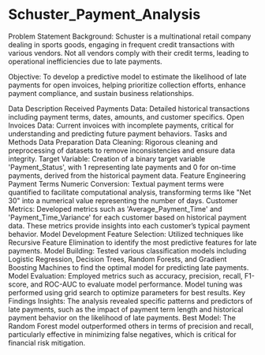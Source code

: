 # Schuster_Payment_Analysis
Problem Statement
Background: Schuster is a multinational retail company dealing in sports goods, engaging in frequent credit transactions with various vendors. Not all vendors comply with their credit terms, leading to operational inefficiencies due to late payments.

Objective: To develop a predictive model to estimate the likelihood of late payments for open invoices, helping prioritize collection efforts, enhance payment compliance, and sustain business relationships.

Data Description
Received Payments Data: Detailed historical transactions including payment terms, dates, amounts, and customer specifics.
Open Invoices Data: Current invoices with incomplete payments, critical for understanding and predicting future payment behaviors.
Tasks and Methods
Data Preparation
Data Cleaning: Rigorous cleaning and preprocessing of datasets to remove inconsistencies and ensure data integrity.
Target Variable: Creation of a binary target variable 'Payment_Status', with 1 representing late payments and 0 for on-time payments, derived from the historical payment data.
Feature Engineering
Payment Terms Numeric Conversion: Textual payment terms were quantified to facilitate computational analysis, transforming terms like "Net 30" into a numerical value representing the number of days.
Customer Metrics: Developed metrics such as 'Average_Payment_Time' and 'Payment_Time_Variance' for each customer based on historical payment data. These metrics provide insights into each customer’s typical payment behavior.
Model Development
Feature Selection: Utilized techniques like Recursive Feature Elimination to identify the most predictive features for late payments.
Model Building: Tested various classification models including Logistic Regression, Decision Trees, Random Forests, and Gradient Boosting Machines to find the optimal model for predicting late payments.
Model Evaluation: Employed metrics such as accuracy, precision, recall, F1-score, and ROC-AUC to evaluate model performance. Model tuning was performed using grid search to optimize parameters for best results.
Key Findings
Insights: The analysis revealed specific patterns and predictors of late payments, such as the impact of payment term length and historical payment behavior on the likelihood of late payments.
Best Model: The Random Forest model outperformed others in terms of precision and recall, particularly effective in minimizing false negatives, which is critical for financial risk mitigation.
